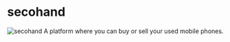 # secohand

![secohand](https://user-images.githubusercontent.com/48955936/95431421-c3238380-096a-11eb-9346-107be45d3168.png)
A platform where you can buy or sell your used mobile phones.